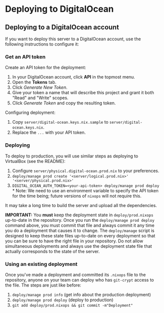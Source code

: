 Deploying to DigitalOcean
=========================

## Deploying to a DigitalOcean account

If you want to deploy this server to a DigitalOcean account, use the following instructions to configure it:

### Get an API token

Create an API token for the deployment:

  1. In your DigitalOcean account, click **API** in the topmost menu.
  2. Open the **Tokens** tab.
  3. Click *Generate New Token*.
  4. Give your token a name that will describe this project and grant it both "Read" and "Write" scopes.
  5. Click *Generate Token* and copy the resulting token.

Configuring deployment:

  1. Copy `server/digital-ocean.keys.nix.sample` to `server/digital-ocean.keys.nix`.
  2. Replace the `...` with your API token.

### Deploying

To deploy to production, you will use similar steps as deploying to VirtualBox (see the README):

  1. Configure `server/physical.digital-ocean.prod.nix` to your preferences.
  2. `deploy/manage prod create '<server/logical.prod.nix>' '<server/physical.prod.nix>'`
  3. `DIGITAL_OCEAN_AUTH_TOKEN=<your-api-token> deploy/manage prod deploy`
    * Note: We need to use an environment variable to specify the API token for the time being; future versions of `nixops` will not require this.

It may take a long time to build the server and upload all the dependencies.

**IMPORTANT:** You **must** keep the deployment state in `deploy/prod.nixops` up-to-date in the repository. Once you run the `deploy/manage prod deploy` command above, you must commit that file and always commit it any time you do a deployment that causes it to change. The `deploy/manage` script is designed to keep these state files up-to-date on every deployment so that you can be sure to have the right file in your repository. Do not allow simultaneous deployments and always use the deployment state file that actually corresponds to the state of the server.


### Using an existing deployment

Once you've made a deployment and committed its `.nixops` file to the repository, anyone on your team can deploy who has `git-crypt` access to the file. The steps are just like before:

  1. `deploy/manage prod info` (get info about the production deployment)
  2. `deploy/manage prod deploy` (deploy to production)
  3. `git add deploy/prod.nixops && git commit -m"Deployment"`
